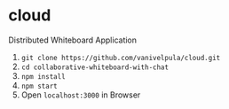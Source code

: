 # cloud
Distributed Whiteboard Application
1. `git clone https://github.com/vanivelpula/cloud.git`
2.  `cd collaborative-whiteboard-with-chat`
3.  `npm install`
4.  `npm start`
5.  Open `localhost:3000` in Browser
